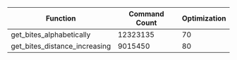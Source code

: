 | Function                      | Command Count | Optimization |
|-------------------------------|---------------|--------------|
| get_bites_alphabetically      | 12323135      | 70           |
| get_bites_distance_increasing | 9015450       | 80           |

